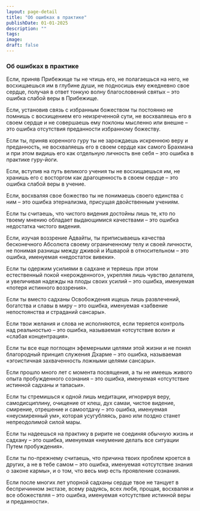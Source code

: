 ```yaml
---
layout: page-detail
title: "Об ошибках в практике"
publishDate: 01-01-2025
description: ""
tags:
image:
draft: false
---
```


### Об ошибках в практике

Если, приняв Прибежище ты не чтишь его, не полагаешься на него, не восхищаешься им в глубине души, не подносишь ему ежедневно свое сердце, получая в ответ тонкую волну благословений святых – это ошибка слабой веры в Прибежище.

Если, установив связь с избранным божеством ты постоянно не помнишь с восхищением его неизреченной сути, не восхваляешь его в своем сердце и не совершаешь ему поклоны мысленно или внешне – это ошибка отсутствия преданности избранному божеству.

Если ты, приняв коренного гуру ты не зарождаешь искреннюю веру и преданность, не восхваляешь его в своем сердце как самого Брахмана и при этом видишь его как отдельную личность вне себя – это ошибка в практике гуру-йоги.

Если, вступив на путь великого учения ты не восхищаешься им, не хранишь его с восторгом как драгоценность в своем сердце – это ошибка слабой веры в учение.

Если, восхваляя свое божество ты не понимаешь своего единства с ним – это ошибка этернализма, присущая двойственным учениям.

Если ты считаешь, что чистого видения достойны лишь те, кто по твоему мнению обладает выдающимися качествами – это ошибка недостатка чистого видения.

Если, изучая воззрение Адвайты, ты приписываешь качества бесконечного Абсолюта своему ограниченному телу и своей личности, не понимая разницы между дживой и Ишварой в относительном – это ошибка, именуемая «недостаток вивеки».

Если ты одержим усилиями в садхане и теряешь при этом естественный покой «нерожденного», укрепляя лишь чувство делателя, и увеличивая надежды на плоды своих усилий – это ошибка, именуемая «потеря истинного воззрения».

Если ты вместо садханы Освобождения ищешь лишь развлечений, богатства и славы в миру – это ошибка, именуемая «забвение непостоянства и страданий сансары».

Если твои желания и слова не исполняются, если теряется контроль над реальностью – это ошибка, называемая «отсутствие воли» и «слабая концентрация».

Если ты все еще поглощен эфемерными целями этой жизни и не понял благородный принцип служения Дхарме – это ошибка, называемая «эгоистичная захваченность ложными целями сансары».

Если прошло много лет с момента посвящения, а ты не имеешь живого опыта пробужденного сознания – это ошибка, именуемая «отсутствие истинной садханы и тапасьи».

Если ты стремишься к одной лишь медитации, игнорируя веру, самодисциплину, очищение от клеш, дух самаи, чистое видение, смирение, отрешение и самоотдачу – это ошибка, именуемая «неусмиренный ум», которая усугубляясь, рано или поздно станет непреодолимой силой мары.

Если ты надеешься на практику в ририте не соединяя обычную жизнь и садхану – это ошибка, именуемая «неумение делать все ситуации Путем пробуждения».

Если ты по-прежнему считаешь, что причина твоих проблем кроется в других, а не в тебе самом – это ошибка, именуемая «отсутствие знания о законе кармы», и о том, что весь мир есть проявление сознания.

Если после многих лет упорной садханы сердце твое не танцует в беспричинном экстазе, всему радуясь, всех любя, прощая, восхваляя и все обожествляя – это ошибка, именуемая «отсутствие истинной веры и преданности».
  
  
